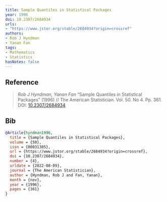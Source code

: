 ```yaml
---
title: Sample Quantiles in Statistical Packages
year: 1996
doi: 10.2307/2684934
urls:
- "https://www.jstor.org/stable/2684934?origin=crossref"
authors:
- Rob J Hyndman
- Yanan Fan
tags:
- Mathematics
- Statistics
hasNotes: false
---
```


## Reference

> <i>Rob J Hyndman, Yanan Fan</i> “Sample Quantiles in Statistical Packages” (1996) // The American Statistician. Vol.&nbsp;50. No&nbsp;4. Pp.&nbsp;361. DOI:&nbsp;<a href='https://doi.org/10.2307/2684934'>10.2307/2684934</a>

## Bib

```bib
@Article{hyndman1996,
  title = {Sample Quantiles in Statistical Packages},
  volume = {50},
  issn = {00031305},
  url = {https://www.jstor.org/stable/2684934?origin=crossref},
  doi = {10.2307/2684934},
  number = {4},
  urldate = {2022-08-09},
  journal = {The American Statistician},
  author = {Hyndman, Rob J and Fan, Yanan},
  month = {nov},
  year = {1996},
  pages = {361}
}
```
